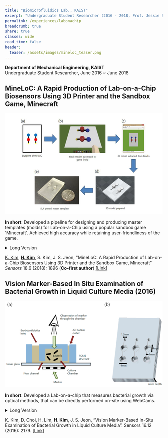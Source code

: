 ```yaml
---
title: "Biomicrofluidics Lab., KAIST"
excerpt: "Undergraduate Student Researcher (2016 - 2018, Prof. Jessie S. Jeon)"
permalink: /experiences/labonachip
breadcrumb: true
share: true
classes: wide
read_time: false
header:
  teaser: /assets/images/mineloc_teaser.png
---
```

**Department of Mechanical Engineering, KAIST**  
Undergraduate Student Researcher, June 2016 ~ June 2018

## MineLoC: A Rapid Production of Lab-on-a-Chip Biosensors Using 3D Printer and the Sandbox Game, Minecraft ##
![MineLoC Schematic Diagram](/assets/images/mineloc_header.png)

**In short**: Developed a pipeline for designing and producing master templates (molds) for Lab-on-a-Chip using a popular sandbox game 'Minecraft'. Achieved high accuracy while retaining user-friendliness of the game. 

<details><summary>Long Version</summary>
<p>
Here, MineLoC is described as a pipeline developed to generate 3D printable models of master templates for Lab-on-a-Chip (LoC) by using a popular multi-player sandbox game “Minecraft”. The user can draw a simple diagram describing the channels and chambers of the Lab-on-a-Chip devices with pre-registered color codes which indicate the height of the generated structure. MineLoC converts the diagram into large chunks of blocks (equal sized cube units composing every object in the game) in the game world. The user and co-workers can simultaneously access the game and edit, modify, or review, which is a feature not generally supported by conventional design software. Once the review is complete, the resultant structure can be exported into a stereolithography (STL) file which can be used in additive manufacturing. Then, the Lab-on-a-Chip device can be fabricated by the standard protocol to produce a Lab-on-a-Chip. The simple polydimethylsiloxane (PDMS) device for the bacterial growth measurement used in the previous research was copied by the proposed method. The error calculation by a 3D model comparison showed an accuracy of 86%. It is anticipated that this work will facilitate more use of 3D printer-based Lab-on-a-Chip fabrication, which greatly lowers the entry barrier in the field of Lab-on-a-Chip research
</p>
</details>


<u>K. Kim</u>, **<u>H. Kim</u>**, S. Kim, J. S. Jeon, "MineLoC: A Rapid Production of Lab-on-a-Chip Biosensors Using 3D Printer and the Sandbox Game, Minecraft" *Sensors* 18.6 (2018): 1896
(**Co-first author**) [[Link]](http://www.mdpi.com/1424-8220/18/6/1896)

## Vision Marker-Based In Situ Examination of Bacterial Growth in Liquid Culture Media (2016)  ##

![Schematic drawing of the designed polydimethylsiloxane (PDMS) devices.](/assets/images/visionmarker-1.png)

**In short**: Developed a Lab-on-a-chip that measures bacterial growth via optical methods, that can be directly performed on-site using WebCams.  
<details><summary>Long Version</summary>
<p>
The detection of bacterial growth in liquid media is an essential process in determining antibiotic susceptibility or the level of bacterial presence for clinical or research purposes. We have developed a system, which enables simplified and automated detection using a camera and a striped pattern marker. The quantification of bacterial growth is possible as the bacterial growth in the culturing vessel blurs the marker image, which is placed on the back of the vessel, and the blurring results in a decrease in the high-frequency spectrum region of the marker image. The experiment results show that the FFT (fast Fourier transform)-based growth detection method is robust to the variations in the type of bacterial carrier and vessels ranging from the culture tubes to the microfluidic devices. Moreover, the automated incubator and image acquisition system are developed to be used as a comprehensive in situ detection system. We expect that this result can be applied in the automation of biological experiments, such as the Antibiotics Susceptibility Test or toxicity measurement. Furthermore, the simple framework of the proposed growth measurement method may be further utilized as an effective and convenient method for building point-of-care devices for developing countries.
</p>
</details>


K. Kim, D. Choi, H. Lim, **H. Kim**, J. S. Jeon, “Vision Marker-Based In-Situ Examination of Bacterial Growth in Liquid Culture Media”. Sensors 16.12 (2016): 2179. [[Link]](http://www.mdpi.com/1424-8220/16/12/2179)

